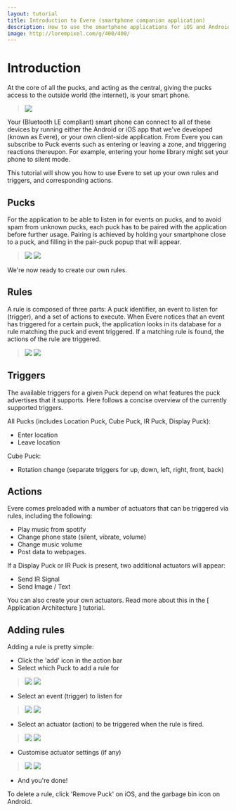 ```yaml
---
layout: tutorial
title: Introduction to Evere (smartphone companion application)
description: How to use the smartphone applications for iOS and Android to create your own rules.
image: http://lorempixel.com/g/400/400/
---
```


# Introduction

At the core of all the pucks, and acting as the central, giving the pucks access to the outside world (the internet), is your smart phone.

> ![](/mbed-pucks/images/smartphone-apps/whiteboard_2.jpg)

Your (Bluetooth LE compliant) smart phone can connect to all of these devices by running either the Android or iOS app that we've developed (known as Evere), or your own client-side application.
From Evere you can subscribe to Puck events such as entering or leaving a zone, and triggering reactions thereupon. For example, entering your home library might set your phone to silent mode.

This tutorial will show you how to use Evere to set up your own rules and triggers, and corresponding actions.

## Pucks

For the application to be able to listen in for events on pucks, and to avoid spam from unknown pucks, each puck has to be paired with the application before further usage.
Pairing is achieved by holding your smartphone close to a puck, and filling in the pair-puck popup that will appear.

> ![](/mbed-pucks/images/smartphone-apps/pair_puck_ios.PNG)
> ![](/mbed-pucks/images/smartphone-apps/pair_puck_android.png)

We're now ready to create our own rules.

## Rules

A rule is composed of three parts: A puck identifier, an event to listen for (trigger), and a set of actions to execute.
When Evere notices that an event has triggered for a certain puck, the application looks in its database for a rule matching the puck and event triggered. If a matching rule is found, the actions of the rule are triggered.

> ![](/mbed-pucks/images/smartphone-apps/rules_overview_ios.PNG)
> ![](/mbed-pucks/images/smartphone-apps/rules_overview_android.png)

## Triggers

The available triggers for a given Puck depend on what features the puck advertises that it supports. Here follows a concise overview of the currently supported triggers.

All Pucks (includes Location Puck, Cube Puck, IR Puck, Display Puck):

- Enter location
- Leave location

Cube Puck:

- Rotation change (separate triggers for up, down, left, right, front, back)

## Actions

Evere comes preloaded with a number of actuators that can be triggered via rules, including the following:

- Play music from spotify
- Change phone state (silent, vibrate, volume)
- Change music volume
- Post data to webpages.

If a Display Puck or IR Puck is present, two additional actuators will appear:

- Send IR Signal
- Send Image / Text

You can also create your own actuators. Read more about this in the [ Application Architecture ] tutorial.

## Adding rules

Adding a rule is pretty simple:

- Click the 'add' icon in the action bar
- Select which Puck to add a rule for

> ![](/mbed-pucks/images/smartphone-apps/select_puck_ios.PNG)
> ![](/mbed-pucks/images/smartphone-apps/select_puck_android.png)

- Select an event (trigger) to listen for

> ![](/mbed-pucks/images/smartphone-apps/select_trigger_ios.PNG)
> ![](/mbed-pucks/images/smartphone-apps/select_trigger_android.png)

- Select an actuator (action) to be triggered when the rule is fired.

> ![](/mbed-pucks/images/smartphone-apps/select_actuator_ios.PNG)
> ![](/mbed-pucks/images/smartphone-apps/select_actuator_android.png)

- Customise actuator settings (if any)

> ![](/mbed-pucks/images/smartphone-apps/select_actuator_settings_ios.PNG)
> ![](/mbed-pucks/images/smartphone-apps/select_actuator_settings_android.png)

- And you're done!

To delete a rule, click 'Remove Puck' on iOS, and the garbage bin icon on Android.

